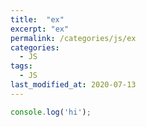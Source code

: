 ```yaml
---
title:  "ex"
excerpt: "ex"
permalink: /categories/js/ex
categories:
  - JS
tags:
  - JS 
last_modified_at: 2020-07-13
---
```


```js
console.log('hi');
```

